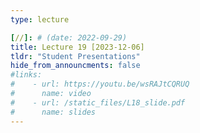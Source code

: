```yaml
---
type: lecture

[//]: # (date: 2022-09-29)
title: Lecture 19 [2023-12-06]
tldr: "Student Presentations"
hide_from_announcments: false
#links:
#    - url: https://youtu.be/wsRAJtCQRUQ
#      name: video
#    - url: /static_files/L18_slide.pdf
#      name: slides
---
```


    





